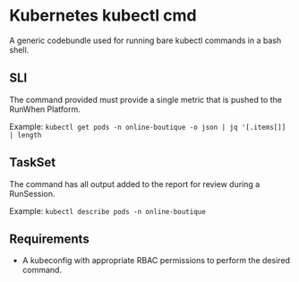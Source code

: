 # Kubernetes kubectl cmd
A generic codebundle used for running bare kubectl commands in a bash shell. 

## SLI
The command provided must provide a single metric that is pushed to the RunWhen Platform. 

Example: `kubectl get pods -n online-boutique -o json | jq '[.items[]] | length`

## TaskSet
The command has all output added to the report for review during a RunSession. 

Example: `kubectl describe pods -n online-boutique`

## Requirements
- A kubeconfig with appropriate RBAC permissions to perform the desired command.